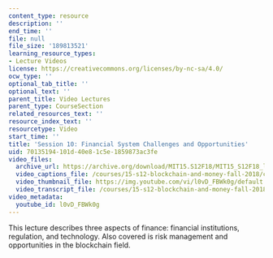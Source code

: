 ```yaml
---
content_type: resource
description: ''
end_time: ''
file: null
file_size: '189813521'
learning_resource_types:
- Lecture Videos
license: https://creativecommons.org/licenses/by-nc-sa/4.0/
ocw_type: ''
optional_tab_title: ''
optional_text: ''
parent_title: Video Lectures
parent_type: CourseSection
related_resources_text: ''
resource_index_text: ''
resourcetype: Video
start_time: ''
title: 'Session 10: Financial System Challenges and Opportunities'
uid: 70135194-101d-40e8-1c5e-1859873ac3fe
video_files:
  archive_url: https://archive.org/download/MIT15.S12F18/MIT15_S12F18_lec10_300k.mp4
  video_captions_file: /courses/15-s12-blockchain-and-money-fall-2018/cdf032b62aca52cfad73ae31e24298ff_l0vD_FBWk0g.vtt
  video_thumbnail_file: https://img.youtube.com/vi/l0vD_FBWk0g/default.jpg
  video_transcript_file: /courses/15-s12-blockchain-and-money-fall-2018/a5c7b0dab423c6d6716b905cebd42644_l0vD_FBWk0g.pdf
video_metadata:
  youtube_id: l0vD_FBWk0g
---
```


This lecture describes three aspects of finance: financial institutions, regulation, and technology. Also covered is risk management and opportunities in the blockchain field.

